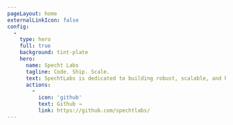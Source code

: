 ```yaml
---
pageLayout: home
externalLinkIcon: false
config:
  -
    type: hero
    full: true
    background: tint-plate
    hero:
      name: Specht Labs
      tagline: Code. Ship. Scale.
      text: SpechtLabs is dedicated to building robust, scalable, and high-performance software. With expertise in both development and operations, we focus on creating tools and infrastructure that power distributed systems, automation, and developer productivity.
      actions:
        - 
          icon: 'github'
          text: Github →
          link: https://github.com/spechtlabs/
---
```

